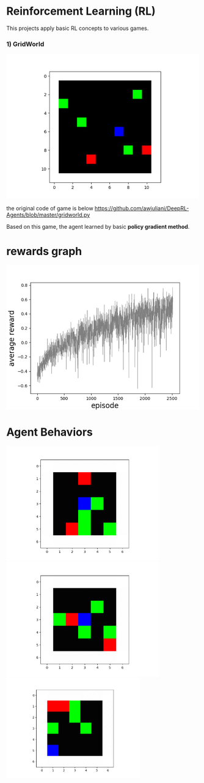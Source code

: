 # **Reinforcement Learning (RL)**

This projects apply basic RL concepts to various games.
### **1) GridWorld**  
![img GridWorld](/GridWorld.png)  
  
the original code of game is below
https://github.com/awjuliani/DeepRL-Agents/blob/master/gridworld.py

Based on this game, the agent learned by basic **policy gradient method**.

# rewards graph

![img PG_reward_graph](/PG_reward_graph.png)  

# Agent Behaviors

<p flaot="left">
<img src="/agent1.gif" width="400"    />
<img src="/agent2.gif" width="400"    />
<img src="/agent3.gif" width="350"   />
<p/>  

